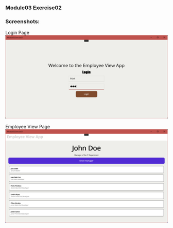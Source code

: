 ### Module03 Exercise02

### Screenshots:
Login Page
![login](./screenshots/login.png)

Employee View Page
![employeepage](./screenshots/employeepage.png)
